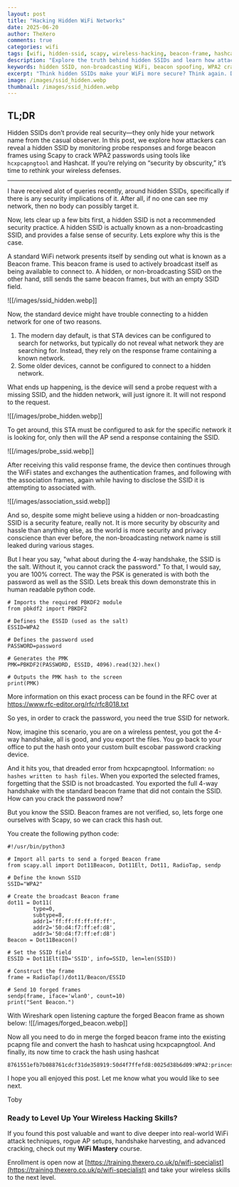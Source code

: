 ```yaml
---
layout: post
title: "Hacking Hidden WiFi Networks"
date: 2025-06-20
author: TheXero
comments: true
categories: wifi
tags: [wifi, hidden-ssid, scapy, wireless-hacking, beacon-frame, hashcat, psk-cracking, pentesting]
description: "Explore the truth behind hidden SSIDs and learn how attackers can reveal and exploit non-broadcasting WiFi networks using beacon spoofing and Scapy."
keywords: hidden SSID, non-broadcasting WiFi, beacon spoofing, WPA2 cracking, wireless security, Scapy, hashcat, hcxpcapngtool
excerpt: "Think hidden SSIDs make your WiFi more secure? Think again. Discover how wireless attackers reveal, spoof, and crack non-broadcasting networks using Python, Scapy, and Hashcat."
image: /images/ssid_hidden.webp
thumbnail: /images/ssid_hidden.webp
---
```


## TL;DR

Hidden SSIDs don’t provide real security—they only hide your network name from the casual observer. In this post, we explore how attackers can reveal a hidden SSID by monitoring probe responses and forge beacon frames using Scapy to crack WPA2 passwords using tools like `hcxpcapngtool` and Hashcat. If you’re relying on “security by obscurity,” it’s time to rethink your wireless defenses.

---

I have received alot of queries recently, around hidden SSIDs, specifically if there is any security implications of it. After all, if no one can see my network, then no body can possibly target it.

Now, lets clear up a few bits first, a hidden SSID is not a recommended security practice. A hidden SSID is actually known as a non-broadcasting SSID, and provides a false sense of security. Lets explore why this is the case.

A standard WiFi network presents itself by sending out what is known as a Beacon frame.  This beacon frame is used to actively broadcast itself as being available to connect to. A hidden, or non-broadcasting SSID on the other hand, still sends the same beacon frames, but with an empty SSID field.

![[/images/ssid_hidden.webp]]

Now, the standard device might have trouble connecting to a hidden network for one of two reasons.
1. The modern day default, is that STA devices can be configured to search for networks, but typically do not reveal what network they are searching for. Instead, they rely on the response frame containing a known network.
2. Some older devices, cannot be configured to connect to a hidden network.

What ends up happening, is the device will send a probe request with a missing SSID, and the hidden network, will just ignore it. It will not respond to the request.

![[/images/probe_hidden.webp]]


To get around, this STA must be configured to ask for the specific network it is looking for, only then will the AP send a response containing the SSID.

![[/images/probe_ssid.webp]]


After receiving this valid response frame, the device then continues through the WiFi states and exchanges the authentication frames, and following with the association frames, again while having to disclose the SSID it is attempting to associated with.

![[/images/association_ssid.webp]]


And so, despite some might believe using a hidden or non-broadcasting SSID is a security feature, really not. It is more security by obscurity and hassle than anything else, as the world is more security and privacy conscience than ever before, the non-broadcasting network name is still leaked during various stages.

But I hear you say, "what about during the 4-way handshake, the SSID is the salt. Without it, you cannot crack the password." To that, I would say, you are 100% correct. The way the PSK is generated is with both the password as well as the SSID. Lets break this down demonstrate this in human readable python code.


```
# Imports the required PBKDF2 module
from pbkdf2 import PBKDF2

# Defines the ESSID (used as the salt)
ESSID=WPA2

# Defines the password used
PASSWORD=password

# Generates the PMK 
PMK=PBKDF2(PASSWORD, ESSID, 4096).read(32).hex()

# Outputs the PMK hash to the screen
print(PMK)
```

More information on this exact process can be found in the RFC over at https://www.rfc-editor.org/rfc/rfc8018.txt 

So yes, in order to crack the password, you need the true SSID for network. 

Now, imagine this scenario, you are on a wireless pentest, you got the 4-way handshake, all is good, and you export the files. You go back to your office to put the hash onto your custom built escobar password cracking device. 

And it hits you, that dreaded error from hcxpcapngtool. Information: `no hashes written to hash files`. When you exported the selected frames, forgetting that the SSID is not broadcasted. You exported the full 4-way handshake with the standard beacon frame that did not contain the SSID. How can you crack the password now?

But you know the SSID. Beacon frames are not verified, so, lets forge one ourselves with Scapy, so we can crack this hash out.

You create the following python code:
```
#!/usr/bin/python3

# Import all parts to send a forged Beacon frame
from scapy.all import Dot11Beacon, Dot11Elt, Dot11, RadioTap, sendp

# Define the known SSID
SSID="WPA2"

# Create the broadcast Beacon frame
dot11 = Dot11(
        type=0,
        subtype=8, 
        addr1='ff:ff:ff:ff:ff:ff', 
        addr2='50:d4:f7:ff:ef:d8', 
        addr3='50:d4:f7:ff:ef:d8')
Beacon = Dot11Beacon()

# Set the SSID field
ESSID = Dot11Elt(ID='SSID', info=SSID, len=len(SSID))

# Construct the frame
frame = RadioTap()/dot11/Beacon/ESSID

# Send 10 forged frames
sendp(frame, iface='wlan0', count=10)
print("Sent Beacon.")
```

With Wireshark open listening capture the forged Beacon frame as shown below:
![[/images/forged_beacon.webp]]

Now all you need to do in merge the forged beacon frame into the existing pcapng file and convert the hash to hashcat using hcxpcapngtool. And finally, its now time to crack the hash using hashcat
```# hashcat -m 22000 forged.22000 /usr/share/wordlists/rockyou.txt --quiet
8761551efb7b088761cdcf31de358919:50d4f7ffefd8:0025d38b6d09:WPA2:princess
```

I hope you all enjoyed this post. Let me know what you would like to see next.

Toby



### Ready to Level Up Your Wireless Hacking Skills?

If you found this post valuable and want to dive deeper into real-world WiFi attack techniques, rogue AP setups, handshake harvesting, and advanced cracking, check out my **WiFi Mastery** course.

Enrollment is open now at [https://training.thexero.co.uk/p/wifi-specialist](https://training.thexero.co.uk/p/wifi-specialist) and take your wireless skills to the next level.
